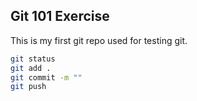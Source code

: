 ## Git 101 Exercise

This is my first git repo used for testing git.

```bash
git status 
git add . 
git commit -m ""
git push
```

